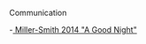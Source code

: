 Communication

-<a href = "https://github.com/tracielin/PICU_Resources/blob/master/Miller-Smith%202014%20-%20A%20Good%20Night.pdf"> Miller-Smith 2014 "A Good Night" </a>

